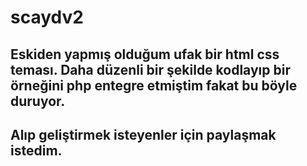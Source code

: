 # scaydv2

## Eskiden yapmış olduğum ufak bir html css teması. Daha düzenli bir şekilde kodlayıp bir örneğini php entegre etmiştim fakat bu böyle duruyor.

## Alıp geliştirmek isteyenler için paylaşmak istedim.
